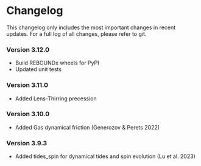 # Changelog

This changelog only includes the most important changes in recent updates. For a full log of all changes, please refer to git.

### Version 3.12.0
* Build REBOUNDx wheels for PyPI
* Updated unit tests

### Version 3.11.0
* Added Lens-Thirring precession

### Version 3.10.0
* Added Gas dynamical friction (Generozov \& Perets 2022)

### Version 3.9.3
* Added tides\_spin for dynamical tides and spin evolution (Lu et al. 2023)
